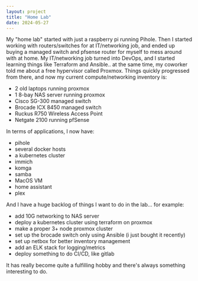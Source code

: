 ```yaml
---
layout: project
title: "Home Lab"
date: 2024-05-27
---
```


My "home lab" started with just a raspberry pi running Pihole. Then I started working with routers/switches for at IT/networking job, and ended up buying a managed switch and pfsense router for myself to mess around with at home. My IT/networking job turned into DevOps, and I started learning things like Terraform and Ansible.. at the same time, my coworker told me about a free hypervisor called Proxmox. Things quickly progressed from there, and now my current compute/networking inventory is:

- 2 old laptops running proxmox
- 1 8-bay NAS server running proxmox
- Cisco SG-300 managed switch
- Brocade ICX 8450 managed switch
- Ruckus R750 Wireless Access Point
- Netgate 2100 running pfSense

In terms of applications, I now have:

- pihole
- several docker hosts
- a kubernetes cluster
- immich
- komga
- samba
- MacOS VM
- home assistant
- plex

And I have a huge backlog of things I want to do in the lab... for example:

- add 10G networking to NAS server
- deploy a kubernetes cluster using terraform on proxmox
- make a proper 3+ node proxmox cluster
- set up the brocade switch only using Ansible (i just bought it recently)
- set up netbox for better inventory management
- add an ELK stack for logging/metrics
- deploy something to do CI/CD, like gitlab

It has really become quite a fulfilling hobby and there's always something interesting to do.